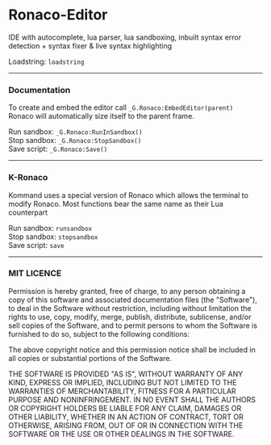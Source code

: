 # Ronaco-Editor
IDE with autocomplete, lua parser, lua sandboxing, inbuilt syntax error detection + syntax fixer &amp; live syntax highlighting

Loadstring: `loadstring`

---

### Documentation

To create and embed the editor call `_G.Ronaco:EmbedEditor(parent)`  
Ronaco will automatically size itself to the parent frame. 

Run sandbox: `_G.Ronaco:RunInSandbox()`  
Stop sandbox: `_G.Ronaco:StopSandbox()`  
Save script: `_G.Ronaco:Save()`

---

### K-Ronaco

Kommand uses a special version of Ronaco which allows the terminal to modify Ronaco. Most functions bear the same name as their Lua counterpart

Run sandbox: `runsandbox`  
Stop sandbox: `stopsandbox`  
Save script: `save`  

---

### MIT LICENCE

Permission is hereby granted, free of charge, to any person obtaining a copy of this software and associated documentation files (the "Software"), to deal in the Software without restriction, including without limitation the rights to use, copy, modify, merge, publish, distribute, sublicense, and/or sell copies of the Software, and to permit persons to whom the Software is furnished to do so, subject to the following conditions:

The above copyright notice and this permission notice shall be included in all copies or substantial portions of the Software.

THE SOFTWARE IS PROVIDED "AS IS", WITHOUT WARRANTY OF ANY KIND, EXPRESS OR IMPLIED, INCLUDING BUT NOT LIMITED TO THE WARRANTIES OF MERCHANTABILITY, FITNESS FOR A PARTICULAR PURPOSE AND NONINFRINGEMENT. IN NO EVENT SHALL THE AUTHORS OR COPYRIGHT HOLDERS BE LIABLE FOR ANY CLAIM, DAMAGES OR OTHER LIABILITY, WHETHER IN AN ACTION OF CONTRACT, TORT OR OTHERWISE, ARISING FROM, OUT OF OR IN CONNECTION WITH THE SOFTWARE OR THE USE OR OTHER DEALINGS IN THE SOFTWARE.
